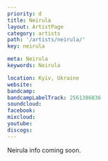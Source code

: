 ```yaml
---
priority: d
title: Neirula
layout: ArtistPage
category: artists
path: '/artists/neirula/'
key: neirula

meta: Neirula
keywords: Neirula

location: Kyiv, Ukraine
website: 
bandcamp: 
bandcampLabelTrack: 2561386836
soundcloud: 
facebook: 
mixcloud: 
youtube: 
discogs: 
---
```


Neirula info coming soon.

